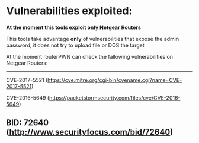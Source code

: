 # Vulnerabilities exploited:

**At the moment this tools exploit only Netgear Routers**

This tools take advantage **only** of vulnerabilities that expose the admin password, it does not try to upload file or DOS the target

At the moment routerPWN can check the fallowing vulnerabilities on Netgear Routers:

---
CVE-2017-5521 (https://cve.mitre.org/cgi-bin/cvename.cgi?name=CVE-2017-5521)

CVE-2016-5649 (https://packetstormsecurity.com/files/cve/CVE-2016-5649)

BID: 72640 (http://www.securityfocus.com/bid/72640)
---
